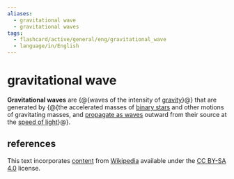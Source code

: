```yaml
---
aliases:
  - gravitational wave
  - gravitational waves
tags:
  - flashcard/active/general/eng/gravitational_wave
  - language/in/English
---
```


# gravitational wave

__Gravitational waves__ are {@{waves of the intensity of [gravity](gravity.md)}@} that are generated by {@{the accelerated masses of [binary stars](binary%20star.md) and other motions of gravitating masses, and [propagate as waves](wave.md) outward from their source at the [speed of light](speed%20of%20light.md)}@}. <!--SR:!2025-09-13,311,330!2027-09-03,854,330-->

## references

This text incorporates [content](https://en.wikipedia.org/wiki/gravitational_wave) from [Wikipedia](Wikipedia.md) available under the [CC BY-SA 4.0](https://creativecommons.org/licenses/by-sa/4.0/) license.
